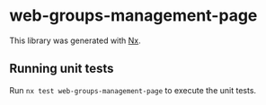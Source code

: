 # web-groups-management-page

This library was generated with [Nx](https://nx.dev).

## Running unit tests

Run `nx test web-groups-management-page` to execute the unit tests.
